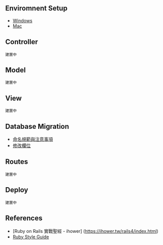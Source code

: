 Enviromnent Setup
-----------------

- [Windows](windows_setup.md)
- [Mac](mac_setup.md)

Controller
----------

`建置中`

Model
-----

`建置中`

View
----

`建置中`

Database Migration
------------------

- [命名規範與注意事項](dbm_precautions.md)
- [修改欄位](dbm_columns.md)

Routes
------

`建置中`

Deploy
------

`建置中`

References
----------

- [Ruby on Rails 實戰聖經 - ihower] (https://ihower.tw/rails4/index.html)
- [Ruby Style Guide](https://github.com/bbatsov/ruby-style-guide)
